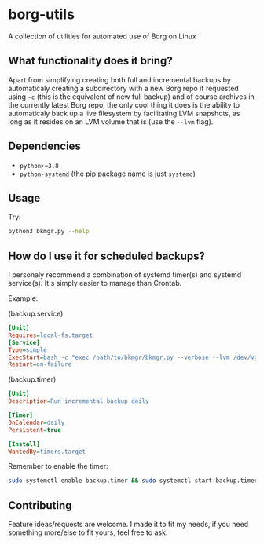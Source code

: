 # borg-utils

A collection of utilities for automated use of Borg on Linux

## What functionality does it bring?

Apart from simplifying creating both full and incremental backups by
automaticaly creating a subdirectory with a new Borg repo
if requested using `-c` (this is the equivalent of new full backup) and of course
archives in the currently latest Borg repo, the only cool thing it does
is the ability to automaticaly back up a live filesystem by facilitating
LVM snapshots, as long as it resides on an LVM volume that is (use the `--lvm` flag).

## Dependencies

- `python>=3.8`
- `python-systemd` (the pip package name is just `systemd`)

## Usage

Try:

```bash
python3 bkmgr.py --help
```

## How do I use it for scheduled backups?

I personaly recommend a combination of systemd timer(s) and systemd service(s).
It's simply easier to manage than Crontab.

Example:

(backup.service)
```ini
[Unit]
Requires=local-fs.target
[Service]
Type=simple
ExecStart=bash -c "exec /path/to/bkmgr/bkmgr.py --verbose --lvm /dev/vg0/my_lv_with_filesystem /path/to/backup/device"
Restart=on-failure
```

(backup.timer)
```ini
[Unit]
Description=Run incremental backup daily

[Timer]
OnCalendar=daily
Persistent=true

[Install]
WantedBy=timers.target
```

Remember to enable the timer:

```bash
sudo systemctl enable backup.timer && sudo systemctl start backup.timer
```

## Contributing

Feature ideas/requests are welcome. I made it to fit my needs,
if you need something more/else to fit yours, feel free to ask.
